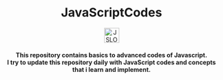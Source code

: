  <h1 align="center"><b>JavaScriptCodes</b></h1>
  <p align="center"><img src="https://cdn.jsdelivr.net/gh/devicons/devicon/icons/javascript/javascript-original.svg" alt="JSLOGO" width="35" height="35"></p>
<h4 align="center">This repository contains basics to advanced codes of Javascript.<br>
I try to update this repository daily with JavaScript codes and
concepts that i learn and implement.</h4>
